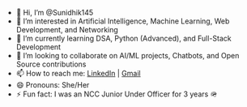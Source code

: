 - 👋 Hi, I’m @Sunidhik145
- 👀 I’m interested in Artificial Intelligence, Machine Learning, Web Development, and Networking
- 🌱 I’m currently learning DSA, Python (Advanced), and Full-Stack Development
- 💞️ I’m looking to collaborate on AI/ML projects, Chatbots, and Open Source contributions
- 📫 How to reach me: [LinkedIn](https://www.linkedin.com/in/sunidhi-kashyap-109a94291) | [Gmail](sunidhikashyapkashyap@gmail.com)
- 😄 Pronouns: She/Her
- ⚡ Fun fact: I was an NCC Junior Under Officer for 3 years 🪖

<!---
Sunidhik145/Sunidhik145 is a ✨ special ✨ repository because its `README.md` (this file) appears on your GitHub profile.
You can click the Preview link to take a look at your changes.
--->


<!---
Sunidhik145/Sunidhik145 is a ✨ special ✨ repository because its `README.md` (this file) appears on your GitHub profile.
You can click the Preview link to take a look at your changes.
--->
